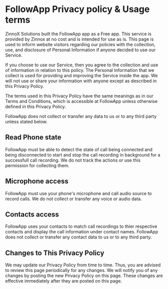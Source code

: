 # FollowApp Privacy policy & Usage terms

ZinnoX Solutions built the FollowApp app as a Free app. This service is provided by Zinnox at no cost and is intended for use as is.
This page is used to inform website visitors regarding our policies with the collection, use, and disclosure of Personal Information if anyone decided to use our Service.

If you choose to use our Service, then you agree to the collection and use of information in relation to this policy. The Personal Information that we collect is used for providing and improving the Service inside the app. We will not use or share your information with anyone except as described in this Privacy Policy.

The terms used in this Privacy Policy have the same meanings as in our Terms and Conditions, which is accessible at FollowApp unless otherwise defined in this Privacy Policy.

FollowApp does not collect or transfer any data to us or to any third party unless stated below.

## Read Phone state
FollowApp must be able to detect the state of call being connected and being disconnected to start and stop the call recording in background for a successfull call recording. We do not track the actions or use this permission for collecting them. 

## Microphone access
FollowApp must use your phone's microphone and call audio source to record calls. We do not collect or transfer any voice or audio data.

## Contacts access
FollowApp uses your contacts to match call recordings to thier respective contacts and display the call information under contact names. FollowApp does not collect or transfer any contact data to us or to any third party.

## Changes to This Privacy Policy

We may update our Privacy Policy from time to time. Thus, you are advised to review this page periodically for any changes. We will notify you of any changes by posting the new Privacy Policy on this page. These changes are effective immediately after they are posted on this page.
